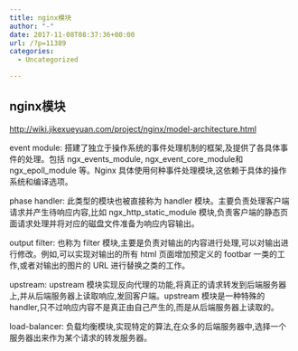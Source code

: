 ```yaml
---
title: nginx模块
author: "-"
date: 2017-11-08T08:37:36+00:00
url: /?p=11389
categories:
  - Uncategorized

---
```

## nginx模块
http://wiki.jikexueyuan.com/project/nginx/model-architecture.html

event module: 搭建了独立于操作系统的事件处理机制的框架,及提供了各具体事件的处理。包括 ngx_events_module, ngx_event_core_module和ngx_epoll_module 等。Nginx 具体使用何种事件处理模块,这依赖于具体的操作系统和编译选项。

phase handler: 此类型的模块也被直接称为 handler 模块。主要负责处理客户端请求并产生待响应内容,比如 ngx_http_static_module 模块,负责客户端的静态页面请求处理并将对应的磁盘文件准备为响应内容输出。

output filter: 也称为 filter 模块,主要是负责对输出的内容进行处理,可以对输出进行修改。例如,可以实现对输出的所有 html 页面增加预定义的 footbar 一类的工作,或者对输出的图片的 URL 进行替换之类的工作。

upstream: upstream 模块实现反向代理的功能,将真正的请求转发到后端服务器上,并从后端服务器上读取响应,发回客户端。upstream 模块是一种特殊的 handler,只不过响应内容不是真正由自己产生的,而是从后端服务器上读取的。

load-balancer: 负载均衡模块,实现特定的算法,在众多的后端服务器中,选择一个服务器出来作为某个请求的转发服务器。